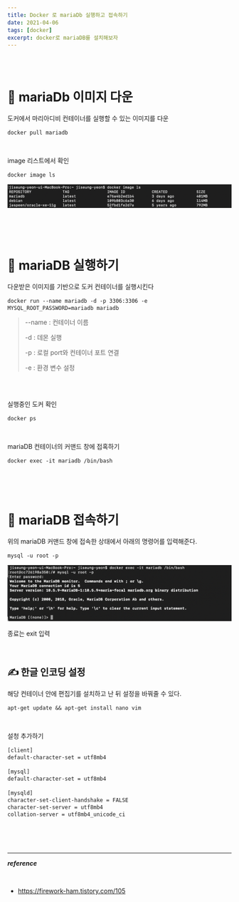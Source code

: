 ```yaml
---
title: Docker 로 mariaDb 실행하고 접속하기 
date: 2021-04-06
tags: [docker]
excerpt: docker로 mariaDB를 설치해보자
---
```



<br/>
<br/>

# 🐳 mariaDb 이미지 다운

도커에서 마리아디비 컨테이너를 실행할 수 있는 이미지를 다운 

```cli
docker pull mariadb 
```

<br/>

image 리스트에서 확인 

```cli
docker image ls
```

![docker](./../images/docker1.png)

<br/>
<br/>
<br/>

# 🐳 mariaDB 실행하기 

다운받은 이미지를 기반으로 도커 컨테이너를 실행시킨다 
```cli
docker run --name mariadb -d -p 3306:3306 -e MYSQL_ROOT_PASSWORD=mariadb mariadb
```

> --name : 컨테이너 이름
>
> -d : 데몬 실행
> 
> -p : 로컬 port와 컨테이너 포트 연결
> 
> -e : 환경 변수 설정

<br/>
<br/>


실행중인 도커 확인 
```cli
docker ps
```
<br/>


mariaDB 컨테이너의 커맨드 창에 접혹하기 

```cli
docker exec -it mariadb /bin/bash
```
<br/>
<br/>
<br/>

# 🐳 mariaDB 접속하기 

위의 mariaDB 커맨드 창에 접속한 상태에서 아래의 명령어를 입력해준다. 

```cli
mysql -u root -p
```


![docker](./../images/docker2.png)

종료는 exit 입력

<br/>

## ✍ 한글 인코딩 설정 

해당 컨테이너 안에 편집기를 설치하고 난 뒤 설정을 바꿔줄 수 있다. 
```cli
apt-get update && apt-get install nano vim
```
<br/>

설청 추가하기 
```cli
[client]
default-character-set = utf8mb4

[mysql]
default-character-set = utf8mb4

[mysqld]
character-set-client-handshake = FALSE
character-set-server = utf8mb4
collation-server = utf8mb4_unicode_ci
```
<br/>
<br/>
<br/>

---

___reference___

<br/>

* https://firework-ham.tistory.com/105